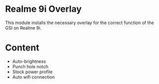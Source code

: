 # Realme 9i Overlay

This module installs the necessary overlay for the correct function of the GSI on Realme 9i.

# Content
- Auto-brightness
- Punch hole notch
- Stock power profile
- Auto wifi connection 
